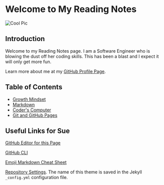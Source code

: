 # Welcome to My Reading Notes 

<!-- One gigantic @ss pic that may or may not be legal? But hey, look at this Markdown comment --> 
![Cool Pic](https://techagainsttrafficking.org/wp-content/uploads/2019/01/Digital-Earth-1200x675.jpg)

## Introduction

Welcome to my Reading Notes page. I am a Software Engineer who is blowing the dust off her coding skills. This has been a blast and I expect it will only get more fun. 

Learn more about me at my [GitHub Profile Page](https://github.com/Sue-Young). 

## Table of Contents

- [Growth Mindset](intro-growth-mindset.md)
- [Markdown](markdown.md)
- [Coder's Computer](coders-computer.md)
- [Git and GitHub Pages](Git-Notes.md)


## Useful Links for Sue

[GitHub Editor for this Page](https://github.com/Sue-Young/reading-notes/edit/gh-pages/index.md)

[GitHub CLI](https://cli.github.com/)

[Emoji Markdown Cheat Sheet](https://github.com/ikatyang/emoji-cheat-sheet/blob/master/README.md#symbols)

[Repository Settings](https://github.com/Sue-Young/reading-notes/settings/pages). The name of this theme is saved in the Jekyll `_config.yml` configuration file.




